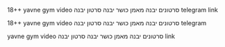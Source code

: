 18++ yavne gym video סרטונים יבנה מאמן כושר יבנה סרטון יבנה telegram link

18++ yavne gym video סרטונים יבנה מאמן כושר יבנה סרטון יבנה telegram

yavne gym video סרטונים יבנה מאמן כושר יבנה סרטון יבנה  link
